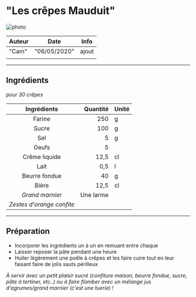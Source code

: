 # "Les crêpes Mauduit"

<!-- me transmettre une photo (jpg, png, etc) pour que je la mette ici -->
![photo](photos/<nom>.jpg)

| Auteur         | Date           | Info  |
| -------------- |:--------------:| ----- |
| "Cam"      |  "06/05/2020"  | ajout |
|                |                |       |

___

## Ingrédients

*pour 30 crêpes*

| Ingrédients               | Quantité     | Unité
|:-------------------------:|-------------:|-------
| Farine		    |          250 | g
| Sucre                     |           100| g
| Sel	                    |            5 | g
| Oeufs			    |            5 | 
| Crême liquide 	    |         12,5 | cl
| Lait 			    |          0,5 | l
| Beurre fondue 	    |           40 | g
| Bière		 	    |         12,5 | cl
| _Grand marnier_           |     Une larme|
| _Zestes d'orange confite_ |              | 

___

## Préparation

* Incorporer les ingrédients un à un en remuant entre chaque
* Laisser reposer la pâte pendant une heure 
* Huiler légèrement une poêle à crêpes et les faire cuire tout en leur faisant faire de jolis sauts périlleux

_À servir avec un petit plaisir sucré (confiture maison, beurre fondue, sucre, pâte à tertiner, etc..) ou à faire flamber avec un mélange jus d'agrumes/grand marnier (c'est une tuerie) !_
